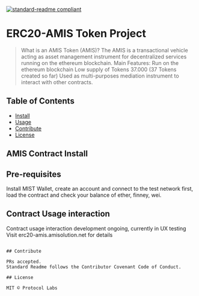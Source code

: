 [![standard-readme compliant](https://img.shields.io/badge/readme%20style-standard-brightgreen.svg?style=flat-square)](https://github.com/RichardLitt/standard-readme)

# ERC20-AMIS Token Project

> What is an AMIS Token (AMIS)? The AMIS is a transactional vehicle acting as asset management instrument for decentralized services running on the ethereum blockchain.
Main Features:
Run on the ethereum blockchain
Low supply of Tokens 37.000 (37 Tokens created so far)
Used as multi-purposes mediation instrument to interact with other contracts.

## Table of Contents

- [Install](#install)
- [Usage](#usage)
- [Contribute](#contribute)
- [License](#license)

## AMIS Contract Install
## Pre-requisites
Install MIST Wallet, create an account and connect to the test network first, load the contract and check your balance of ether, finney, wei.

## Contract Usage interaction
Contract usage interaction development ongoing, currently in UX testing
Visit erc20-amis.amisolution.net for details
```

## Contribute

PRs accepted.
Standard Readme follows the Contributor Covenant Code of Conduct.

## License

MIT © Protocol Labs
